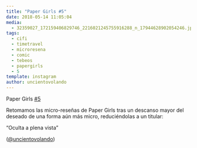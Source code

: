 ```yaml
---
title: "Paper Girls #5"
date: 2018-05-14 11:05:04
media: 
  - 32359027_172159406829746_2216021245755916288_n_17944628902054246.jpg
tags: 
  - cifi
  - timetravel
  - microresena
  - comic
  - tebeos
  - papergirls
  - 5
template: instagram
author: uncientovolando
---
```


Paper Girls [#5](/tags/5)


Retomamos las micro-reseñas de Paper Girls tras un descanso mayor del deseado de una forma aún más micro, reduciéndolas a un titular:


“Oculta a plena vista”


([@uncientovolando](https://instagram.com/uncientovolando))
